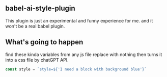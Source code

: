 ## babel-ai-style-plugin

This plugin is just an experimental and funny experience for me. and it won't be a real babel plugin.


## What's going to happen

find these kinda variables from any js file replace with nothing then turns it into a css file by chatGPT API.

``` js
const style = `style=${'I need a block with background blue'}`
```


